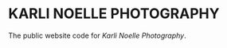 KARLI NOELLE PHOTOGRAPHY
========================

The public website code for *Karli Noelle Photography*.